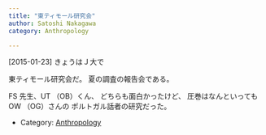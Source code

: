 ```yaml
---
title: "東ティモール研究会"
author: Satoshi Nakagawa
category: Anthropology

---
```


[2015-01-23]  きょうはＪ大で

東ティモール研究会だ。
夏の調査の報告会である。

 FS 先生、UT （OB）くん、
どちらも面白かったけど、
圧巻はなんといってもOW （OG）さんの
ポルトガル話者の研究だった。

- Category: [Anthropology](categories.html#Anthropology)

